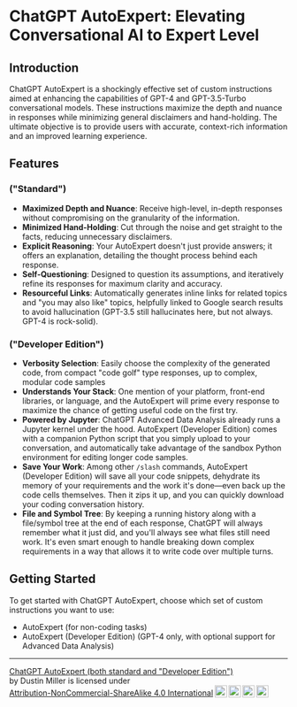 # ChatGPT AutoExpert: Elevating Conversational AI to Expert Level

## Introduction
ChatGPT AutoExpert is a shockingly effective set of custom instructions aimed at enhancing the capabilities of GPT-4 and GPT-3.5-Turbo conversational models. These instructions maximize the depth and nuance in responses while minimizing general disclaimers and hand-holding. The ultimate objective is to provide users with accurate, context-rich information and an improved learning experience.

## Features

### ("Standard")
- **Maximized Depth and Nuance**: Receive high-level, in-depth responses without compromising on the granularity of the information.
- **Minimized Hand-Holding**: Cut through the noise and get straight to the facts, reducing unnecessary disclaimers.
- **Explicit Reasoning**: Your AutoExpert doesn't just provide answers; it offers an explanation, detailing the thought process behind each response.
- **Self-Questioning**: Designed to question its assumptions, and iteratively refine its responses for maximum clarity and accuracy.
- **Resourceful Links**: Automatically generates inline links for related topics and "you may also like" topics, helpfully linked to Google search results to avoid hallucination (GPT-3.5 still hallucinates here, but not always. GPT-4 is rock-solid).

### ("Developer Edition")
- **Verbosity Selection**: Easily choose the complexity of the generated code, from compact "code golf" type responses, up to complex, modular code samples
- **Understands Your Stack**: One mention of your platform, front-end libraries, or language, and the AutoExpert will prime every response to maximize the chance of getting useful code on the first try.
- **Powered by Jupyter**: ChatGPT Advanced Data Analysis already runs a Jupyter kernel under the hood. AutoExpert (Developer Edition) comes with a companion Python script that you simply upload to your conversation, and automatically take advantage of the sandbox Python environment for editing longer code samples.
- **Save Your Work**: Among other `/slash` commands, AutoExpert (Developer Edition) will save all your code snippets, dehydrate its memory of your requirements and the work it's done—even back up the code cells themselves. Then it zips it up, and you can quickly download your coding conversation history.
- **File and Symbol Tree**: By keeping a running history along with a file/symbol tree at the end of each response, ChatGPT will always remember what it just did, and you'll always see what files still need work. It's even smart enough to handle breaking down complex requirements in a way that allows it to write code over multiple turns.

## Getting Started
To get started with ChatGPT AutoExpert, choose which set of custom instructions you want to use:

* AutoExpert (for non-coding tasks)
* AutoExpert (Developer Edition) (GPT-4 only, with optional support for Advanced Data Analysis)

---
<p xmlns:cc="http://creativecommons.org/ns#" xmlns:dct="http://purl.org/dc/terms/"><a property="dct:title" rel="cc:attributionURL" href="https://github.com/spdustin/ChatGPT-AutoExpert/">ChatGPT AutoExpert (both standard and "Developer Edition")</a><br/>by <span property="cc:attributionName">Dustin Miller</span> is licensed under <a href="http://creativecommons.org/licenses/by-nc-sa/4.0/?ref=chooser-v1" target="_blank" rel="license noopener noreferrer" style="display:inline-block;">Attribution-NonCommercial-ShareAlike 4.0 International<img style="height:22px!important;margin-left:3px;vertical-align:text-bottom;" src="https://mirrors.creativecommons.org/presskit/icons/cc.svg?ref=chooser-v1"><img style="height:22px!important;margin-left:3px;vertical-align:text-bottom;" src="https://mirrors.creativecommons.org/presskit/icons/by.svg?ref=chooser-v1"><img style="height:22px!important;margin-left:3px;vertical-align:text-bottom;" src="https://mirrors.creativecommons.org/presskit/icons/nc.svg?ref=chooser-v1"><img style="height:22px!important;margin-left:3px;vertical-align:text-bottom;" src="https://mirrors.creativecommons.org/presskit/icons/sa.svg?ref=chooser-v1"></a></p>